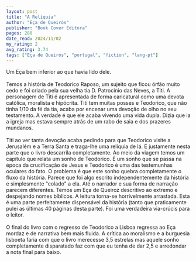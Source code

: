```yaml
---
layout: post
title: "A Relíquia"
author: "Eça de Queirós"
publisher: "Book Cover Editora"
pages: 280
date_read: 2024/11/02
my_rating: 2
avg_rating: 3.74
tags: ["Eça de Queirós", "portugal", "fiction", "lang-pt"]
---
```


Um Eça bem inferior ao que havia lido dele. <br/><br/>Temos a história de Teodorico Raposo, um sujeito que ficou órfão muito cedo e foi criado pela sua velha tia D. Patrocinio das Neves, a Titi. A personagem de Titi é apresentada de forma caricatural como uma devota católica, moralista e hipócrita. Titi tem muitas posses e Teodorico, que não tinha 1/10 da fé da tia, acaba por encenar uma devoção de olho no seu testamento. A verdade é que ele acaba vivendo uma vida dupla. Dizia que ia a igreja mas estava sempre atrás de um rabo de saia e dos prazeres mundanos. <br/><br/>Titi ao ver tanta devoção acaba pedindo para que Teodorico visite a Jerusalém e a Terra Santa e traga-lhe uma relíquia de lá. É justamente nesta parte que o livro descarrila completamente. Ao meio da viagem temos um capítulo que relata um sonho de Teodorico. É um sonho que se passa na época da crucificação de Jesus e Teodorico é uma das testemunhas oculares do fato. O problema é que este sonho quebra completamente o fluxo da história. Parece que foi algo escrito independentemente da história e simplesmente "colado" a ela. Até o narrador e sua forma de narração parecem diferentes. Temos um Eça de Queiroz descritivo ao extremo e despejando nomes bíblicos. A leitura torna-se horrivelmente arrastada. Esta é uma parte perfeitamente dispensável da história (tanto que praticamente pulei as últimas 40 páginas desta parte). Foi uma verdadeira via-crúcis para o leitor.<br/><br/>O final do livro com o regresso de Teodorico a Lisboa regressa ao Eça mordaz e de narrativa bem mais fluida. A crítica ao moralismo e a burguesia lisboeta faria com que o livro merecesse 3,5 estrelas mas aquele sonho completamente disparatado faz com que eu tenha de dar 2,5 e arredondar a nota final para baixo. 

